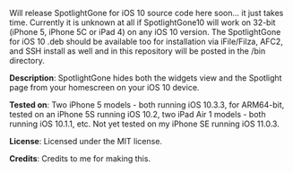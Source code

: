 Will release SpotlightGone for iOS 10 source code here soon... it just takes time. Currently it is unknown at all if SpotlightGone10 will work on 32-bit (iPhone 5, iPhone 5C or iPad 4) on any iOS 10 version. The SpotlightGone for iOS 10 .deb should be available too for installation via iFile/Filza, AFC2, and SSH install as well and in this repository will be posted in the /bin directory.

**Description**: SpotlightGone hides both the widgets view and the Spotlight page from your homescreen on your iOS 10 device.

**Tested on**: Two iPhone 5 models - both running iOS 10.3.3, for ARM64-bit, tested on an iPhone 5S running iOS 10.2, two iPad Air 1 models - both running iOS 10.1.1, etc. Not yet tested on my iPhone SE running iOS 11.0.3.

**License**: Licensed under the MIT license.

**Credits**: Credits to me for making this.
